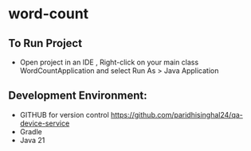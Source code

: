# word-count
## To Run Project
- Open project in an IDE , Right-click on your main class WordCountApplication and select Run As > Java Application

## Development Environment:
- GITHUB for version control https://github.com/paridhisinghal24/qa-device-service
- Gradle 
- Java 21

